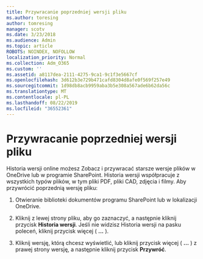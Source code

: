 ```yaml
---
title: Przywracanie poprzedniej wersji pliku
ms.author: toresing
author: tomresing
manager: scotv
ms.date: 3/23/2018
ms.audience: Admin
ms.topic: article
ROBOTS: NOINDEX, NOFOLLOW
localization_priority: Normal
ms.collection: Adm_O365
ms.custom: ''
ms.assetid: a8117dea-2111-4275-9ca1-9c1f3e5667cf
ms.openlocfilehash: 3d612b3e729b471cafd8304d8afe0f569f257e49
ms.sourcegitcommit: 1d98db8acb9959aba3b5e308a567ade6b62da56c
ms.translationtype: MT
ms.contentlocale: pl-PL
ms.lasthandoff: 08/22/2019
ms.locfileid: "36552361"
---
```

# <a name="restore-a-previous-file-version"></a>Przywracanie poprzedniej wersji pliku

Historia wersji online możesz Zobacz i przywracać starsze wersje plików w OneDrive lub w programie SharePoint. Historia wersji współpracuje z wszystkich typów plików, w tym pliki PDF, pliki CAD, zdjęcia i filmy. Aby przywrócić poprzednią wersję pliku:
  
1. Otwieranie biblioteki dokumentów programu SharePoint lub w lokalizacji OneDrive.
    
2. Kliknij z lewej strony pliku, aby go zaznaczyć, a następnie kliknij przycisk **Historia wersji**. Jeśli nie widzisz Historia wersji na pasku poleceń, kliknij przycisk więcej ( **...** ). 
    
3. Kliknij wersję, którą chcesz wyświetlić, lub kliknij przycisk więcej ( **...** ) z prawej strony wersję, a następnie kliknij przycisk **Przywróć**.
    

